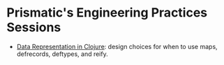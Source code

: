 Prismatic's Engineering Practices Sessions
=============

- [Data Representation in Clojure](20130926-data-representation.md): design choices for when to use maps, defrecords, deftypes, and reify.
